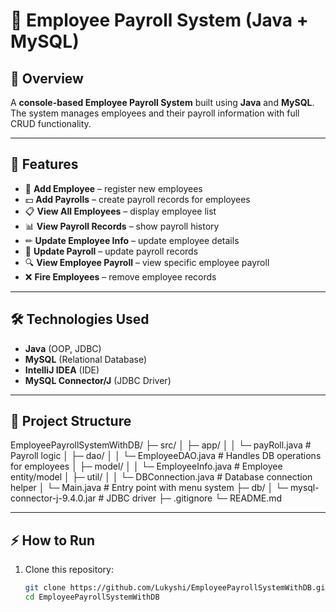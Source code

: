 # 🧾 Employee Payroll System (Java + MySQL)

## 📌 Overview
A **console-based Employee Payroll System** built using **Java** and **MySQL**.  
The system manages employees and their payroll information with full CRUD functionality.  

---

## 🚀 Features
- 👤 **Add Employee** – register new employees  
- 💵 **Add Payrolls** – create payroll records for employees  
- 📋 **View All Employees** – display employee list  
- 📊 **View Payroll Records** – show payroll history  
- ✏ **Update Employee Info** – update employee details  
- 📝 **Update Payroll** – update payroll records  
- 🔍 **View Employee Payroll** – view specific employee payroll  
- ❌ **Fire Employees** – remove employee records  

---

## 🛠️ Technologies Used
- **Java** (OOP, JDBC)  
- **MySQL** (Relational Database)  
- **IntelliJ IDEA** (IDE)  
- **MySQL Connector/J** (JDBC Driver)  

---

## 📂 Project Structure
EmployeePayrollSystemWithDB/
├─ src/
│ ├─ app/
│ │ └─ payRoll.java # Payroll logic
│ ├─ dao/
│ │ └─ EmployeeDAO.java # Handles DB operations for employees
│ ├─ model/
│ │ └─ EmployeeInfo.java # Employee entity/model
│ ├─ util/
│ │ └─ DBConnection.java # Database connection helper
│ └─ Main.java # Entry point with menu system
├─ db/
│ └─ mysql-connector-j-9.4.0.jar # JDBC driver
├─ .gitignore
└─ README.md


---

## ⚡ How to Run
1. Clone this repository:
   ```bash
   git clone https://github.com/Lukyshi/EmployeePayrollSystemWithDB.git
   cd EmployeePayrollSystemWithDB
